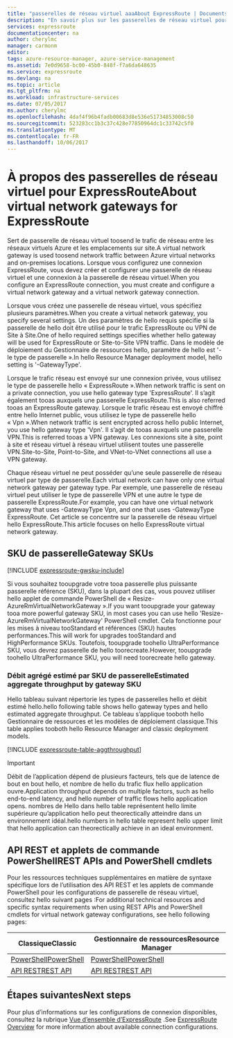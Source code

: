```yaml
---
title: "passerelles de réseau virtuel aaaAbout ExpressRoute | Documents Microsoft"
description: "En savoir plus sur les passerelles de réseau virtuel pour ExpressRoute."
services: expressroute
documentationcenter: na
author: cherylmc
manager: carmonm
editor: 
tags: azure-resource-manager, azure-service-management
ms.assetid: 7e0d9658-bc00-45b0-848f-f7a6da648635
ms.service: expressroute
ms.devlang: na
ms.topic: article
ms.tgt_pltfrm: na
ms.workload: infrastructure-services
ms.date: 07/05/2017
ms.author: cherylmc
ms.openlocfilehash: 4daf4f96b4fadb00683d8e536e51734853008c50
ms.sourcegitcommit: 523283cc1b3c37c428e77850964dc1c33742c5f0
ms.translationtype: MT
ms.contentlocale: fr-FR
ms.lasthandoff: 10/06/2017
---
```

# <a name="about-virtual-network-gateways-for-expressroute"></a><span data-ttu-id="b0976-103">À propos des passerelles de réseau virtuel pour ExpressRoute</span><span class="sxs-lookup"><span data-stu-id="b0976-103">About virtual network gateways for ExpressRoute</span></span>
<span data-ttu-id="b0976-104">Sert de passerelle de réseau virtuel toosend le trafic de réseau entre les réseaux virtuels Azure et les emplacements sur site.</span><span class="sxs-lookup"><span data-stu-id="b0976-104">A virtual network gateway is used toosend network traffic between Azure virtual networks and on-premises locations.</span></span> <span data-ttu-id="b0976-105">Lorsque vous configurez une connexion ExpressRoute, vous devez créer et configurer une passerelle de réseau virtuel et une connexion à la passerelle de réseau virtuel.</span><span class="sxs-lookup"><span data-stu-id="b0976-105">When you configure an ExpressRoute connection, you must create and configure a virtual network gateway and a virtual network gateway connection.</span></span>

<span data-ttu-id="b0976-106">Lorsque vous créez une passerelle de réseau virtuel, vous spécifiez plusieurs paramètres.</span><span class="sxs-lookup"><span data-stu-id="b0976-106">When you create a virtual network gateway, you specify several settings.</span></span> <span data-ttu-id="b0976-107">Un des paramètres de hello requis spécifie si la passerelle de hello doit être utilisé pour le trafic ExpressRoute ou VPN de Site à Site.</span><span class="sxs-lookup"><span data-stu-id="b0976-107">One of hello required settings specifies whether hello gateway will be used for ExpressRoute or Site-to-Site VPN traffic.</span></span> <span data-ttu-id="b0976-108">Dans le modèle de déploiement du Gestionnaire de ressources hello, paramètre de hello est '-le type de passerelle ».</span><span class="sxs-lookup"><span data-stu-id="b0976-108">In hello Resource Manager deployment model, hello setting is '-GatewayType'.</span></span>

<span data-ttu-id="b0976-109">Lorsque le trafic réseau est envoyé sur une connexion privée, vous utilisez le type de passerelle hello « ExpressRoute ».</span><span class="sxs-lookup"><span data-stu-id="b0976-109">When network traffic is sent on a private connection, you use hello gateway type 'ExpressRoute'.</span></span> <span data-ttu-id="b0976-110">Il s’agit également tooas auxquels une passerelle ExpressRoute.</span><span class="sxs-lookup"><span data-stu-id="b0976-110">This is also referred tooas an ExpressRoute gateway.</span></span> <span data-ttu-id="b0976-111">Lorsque le trafic réseau est envoyé chiffré entre hello Internet public, vous utilisez le type de passerelle hello « Vpn ».</span><span class="sxs-lookup"><span data-stu-id="b0976-111">When network traffic is sent encrypted across hello public Internet, you use hello gateway type 'Vpn'.</span></span> <span data-ttu-id="b0976-112">Il s’agit de tooas auxquels une passerelle VPN.</span><span class="sxs-lookup"><span data-stu-id="b0976-112">This is referred tooas a VPN gateway.</span></span> <span data-ttu-id="b0976-113">Les connexions site à site, point à site et réseau virtuel à réseau virtuel utilisent toutes une passerelle VPN.</span><span class="sxs-lookup"><span data-stu-id="b0976-113">Site-to-Site, Point-to-Site, and VNet-to-VNet connections all use a VPN gateway.</span></span>

<span data-ttu-id="b0976-114">Chaque réseau virtuel ne peut posséder qu’une seule passerelle de réseau virtuel par type de passerelle.</span><span class="sxs-lookup"><span data-stu-id="b0976-114">Each virtual network can have only one virtual network gateway per gateway type.</span></span> <span data-ttu-id="b0976-115">Par exemple, une passerelle de réseau virtuel peut utiliser le type de passerelle VPN et une autre le type de passerelle ExpressRoute.</span><span class="sxs-lookup"><span data-stu-id="b0976-115">For example, you can have one virtual network gateway that uses -GatewayType Vpn, and one that uses -GatewayType ExpressRoute.</span></span> <span data-ttu-id="b0976-116">Cet article se concentre sur la passerelle de réseau virtuel hello ExpressRoute.</span><span class="sxs-lookup"><span data-stu-id="b0976-116">This article focuses on hello ExpressRoute virtual network gateway.</span></span>

## <span data-ttu-id="b0976-117"><a name="gwsku"></a>SKU de passerelle</span><span class="sxs-lookup"><span data-stu-id="b0976-117"><a name="gwsku"></a>Gateway SKUs</span></span>
[!INCLUDE [expressroute-gwsku-include](../../includes/expressroute-gwsku-include.md)]

<span data-ttu-id="b0976-118">Si vous souhaitez tooupgrade votre tooa passerelle plus puissante passerelle référence (SKU), dans la plupart des cas, vous pouvez utiliser hello applet de commande PowerShell de « Resize-AzureRmVirtualNetworkGateway ».</span><span class="sxs-lookup"><span data-stu-id="b0976-118">If you want tooupgrade your gateway tooa more powerful gateway SKU, in most cases you can use hello 'Resize-AzureRmVirtualNetworkGateway' PowerShell cmdlet.</span></span> <span data-ttu-id="b0976-119">Cela fonctionne pour les mises à niveau tooStandard et références (SKU) hautes performances.</span><span class="sxs-lookup"><span data-stu-id="b0976-119">This will work for upgrades tooStandard and HighPerformance SKUs.</span></span> <span data-ttu-id="b0976-120">Toutefois, tooupgrade toohello UltraPerformance SKU, vous devrez passerelle de hello toorecreate.</span><span class="sxs-lookup"><span data-stu-id="b0976-120">However, tooupgrade toohello UltraPerformance SKU, you will need toorecreate hello gateway.</span></span>

### <span data-ttu-id="b0976-121"><a name="aggthroughput"></a>Débit agrégé estimé par SKU de passerelle</span><span class="sxs-lookup"><span data-stu-id="b0976-121"><a name="aggthroughput"></a>Estimated aggregate throughput by gateway SKU</span></span>
<span data-ttu-id="b0976-122">Hello tableau suivant répertorie les types de passerelles hello et débit estimé hello.</span><span class="sxs-lookup"><span data-stu-id="b0976-122">hello following table shows hello gateway types and hello estimated aggregate throughput.</span></span> <span data-ttu-id="b0976-123">Ce tableau s’applique tooboth hello Gestionnaire de ressources et les modèles de déploiement classique.</span><span class="sxs-lookup"><span data-stu-id="b0976-123">This table applies tooboth hello Resource Manager and classic deployment models.</span></span>

[!INCLUDE [expressroute-table-aggthroughput](../../includes/expressroute-table-aggtput-include.md)]

> [!IMPORTANT]
> <span data-ttu-id="b0976-124">Débit de l’application dépend de plusieurs facteurs, tels que de latence de bout en bout hello, et nombre de hello du trafic flux hello application ouvre.</span><span class="sxs-lookup"><span data-stu-id="b0976-124">Application throughput depends on multiple factors, such as hello end-to-end latency, and hello number of traffic flows hello application opens.</span></span> <span data-ttu-id="b0976-125">nombres de Hello dans hello table représentent hello limite supérieure qu’application hello peut theorectically atteindre dans un environnement idéal.</span><span class="sxs-lookup"><span data-stu-id="b0976-125">hello numbers in hello table represent hello upper limit that hello application can theorectically achieve in an ideal environment.</span></span> 
> 
>

## <span data-ttu-id="b0976-126"><a name="resources"></a>API REST et applets de commande PowerShell</span><span class="sxs-lookup"><span data-stu-id="b0976-126"><a name="resources"></a>REST APIs and PowerShell cmdlets</span></span>
<span data-ttu-id="b0976-127">Pour les ressources techniques supplémentaires en matière de syntaxe spécifique lors de l’utilisation des API REST et les applets de commande PowerShell pour les configurations de passerelle de réseau virtuel, consultez hello suivant pages :</span><span class="sxs-lookup"><span data-stu-id="b0976-127">For additional technical resources and specific syntax requirements when using REST APIs and PowerShell cmdlets for virtual network gateway configurations, see hello following pages:</span></span>

| <span data-ttu-id="b0976-128">**Classique**</span><span class="sxs-lookup"><span data-stu-id="b0976-128">**Classic**</span></span> | <span data-ttu-id="b0976-129">**Gestionnaire de ressources**</span><span class="sxs-lookup"><span data-stu-id="b0976-129">**Resource Manager**</span></span> |
| --- | --- |
| [<span data-ttu-id="b0976-130">PowerShell</span><span class="sxs-lookup"><span data-stu-id="b0976-130">PowerShell</span></span>](https://msdn.microsoft.com/library/mt270335.aspx) |[<span data-ttu-id="b0976-131">PowerShell</span><span class="sxs-lookup"><span data-stu-id="b0976-131">PowerShell</span></span>](https://msdn.microsoft.com/library/mt163510.aspx) |
| [<span data-ttu-id="b0976-132">API REST</span><span class="sxs-lookup"><span data-stu-id="b0976-132">REST API</span></span>](https://msdn.microsoft.com/library/jj154113.aspx) |[<span data-ttu-id="b0976-133">API REST</span><span class="sxs-lookup"><span data-stu-id="b0976-133">REST API</span></span>](https://msdn.microsoft.com/library/mt163859.aspx) |

## <a name="next-steps"></a><span data-ttu-id="b0976-134">Étapes suivantes</span><span class="sxs-lookup"><span data-stu-id="b0976-134">Next steps</span></span>
<span data-ttu-id="b0976-135">Pour plus d’informations sur les configurations de connexion disponibles, consultez la rubrique [Vue d’ensemble d’ExpressRoute](expressroute-introduction.md) .</span><span class="sxs-lookup"><span data-stu-id="b0976-135">See [ExpressRoute Overview](expressroute-introduction.md) for more information about available connection configurations.</span></span> 

